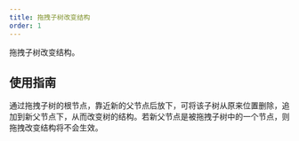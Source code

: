 ```yaml
---
title: 拖拽子树改变结构
order: 1
---
```


拖拽子树改变结构。

## 使用指南

通过拖拽子树的根节点，靠近新的父节点后放下，可将该子树从原来位置删除，追加到新父节点下，从而改变树的结构。若新父节点是被拖拽子树中的一个节点，则拖拽改变结构将不会生效。
